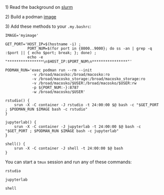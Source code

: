 1\) Read the background on [slurm](slurm.md)

2\) Build a podman [image](images.md)

3\) Add these methods to your `.my.bashrc`:

```
IMAGE='myimage'

GET_PORT='HOST_IP=$(hostname -i) ; 
          PORT_NUM=$(for port in {8000..9000}; do ss -an | grep -q :$port || { echo $port; break; }; done) ; 
          echo -e "****************\n$HOST_IP:$PORT_NUM\n****************"'

PODMAN_RUN='exec podman run --rm --init
            -v /broad/macosko:/broad/macosko:ro 
            -v /broad/macosko_storage:/broad/macosko_storage:ro 
            -v /broad/macosko/$USER:/broad/macosko/$USER:rw 
            -p ${PORT_NUM:-}:8787 
            -w /broad/macosko/$USER'

rstudio() {
    srun -X -C container -J rstudio -t 24:00:00 $@ bash -c "$GET_PORT ; $PODMAN_RUN $IMAGE bash -c rstudio"
}

jupyterlab() {
    srun -X -C container -J jupyterlab -t 24:00:00 $@ bash -c "$GET_PORT ; $PODMAN_RUN $IMAGE bash -c jupyterlab"
}

shell() {
    srun -X -C container -J shell -t 24:00:00 $@ bash
}

```

You can start a `tmux` session and run any of these commands:

```rstudio```

```jupyterlab```

```shell```
